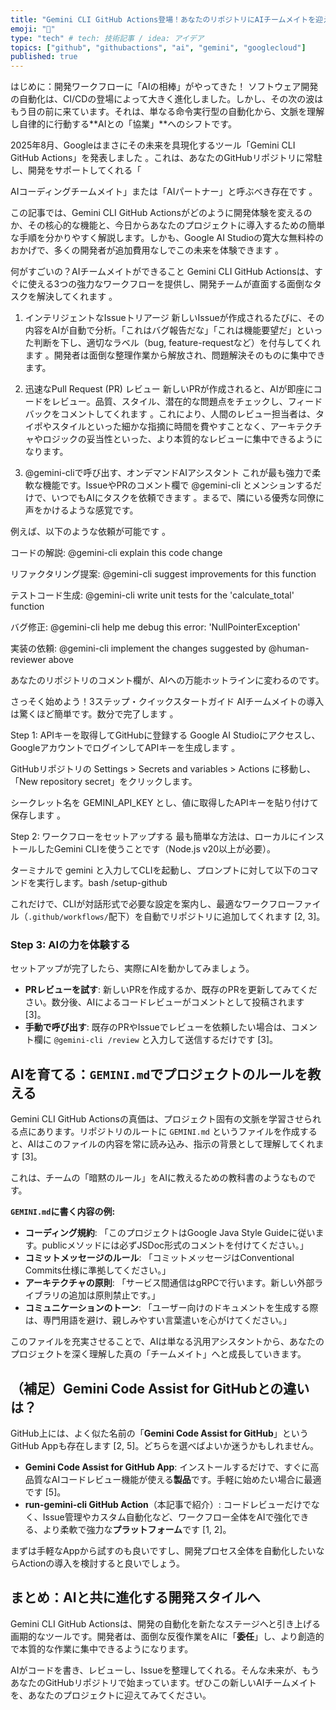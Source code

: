 ```yaml
---
title: "Gemini CLI GitHub Actions登場！あなたのリポジトリにAIチームメイトを迎えよう" 
emoji: "🤖" 
type: "tech" # tech: 技術記事 / idea: アイデア 
topics: ["github", "githubactions", "ai", "gemini", "googlecloud"] 
published: true
---
```


はじめに：開発ワークフローに「AIの相棒」がやってきた！
ソフトウェア開発の自動化は、CI/CDの登場によって大きく進化しました。しかし、その次の波はもう目の前に来ています。それは、単なる命令実行型の自動化から、文脈を理解し自律的に行動する**AIとの「協業」**へのシフトです。

2025年8月、Googleはまさにその未来を具現化するツール「Gemini CLI GitHub Actions」を発表しました 。これは、あなたのGitHubリポジトリに常駐し、開発をサポートしてくれる「   

AIコーディングチームメイト」または「AIパートナー」と呼ぶべき存在です 。   

この記事では、Gemini CLI GitHub Actionsがどのように開発体験を変えるのか、その核心的な機能と、今日からあなたのプロジェクトに導入するための簡単な手順を分かりやすく解説します。しかも、Google AI Studioの寛大な無料枠のおかげで、多くの開発者が追加費用なしでこの未来を体験できます 。   

何がすごいの？AIチームメイトができること
Gemini CLI GitHub Actionsは、すぐに使える3つの強力なワークフローを提供し、開発チームが直面する面倒なタスクを解決してくれます 。   

1. インテリジェントなIssueトリアージ
新しいIssueが作成されるたびに、その内容をAIが自動で分析。「これはバグ報告だな」「これは機能要望だ」といった判断を下し、適切なラベル（bug, feature-requestなど）を付与してくれます 。開発者は面倒な整理作業から解放され、問題解決そのものに集中できます。   

2. 迅速なPull Request (PR) レビュー
新しいPRが作成されると、AIが即座にコードをレビュー。品質、スタイル、潜在的な問題点をチェックし、フィードバックをコメントしてくれます 。これにより、人間のレビュー担当者は、タイポやスタイルといった細かな指摘に時間を費やすことなく、アーキテクチャやロジックの妥当性といった、より本質的なレビューに集中できるようになります。   

3. @gemini-cliで呼び出す、オンデマンドAIアシスタント
これが最も強力で柔軟な機能です。IssueやPRのコメント欄で @gemini-cli とメンションするだけで、いつでもAIにタスクを依頼できます 。まるで、隣にいる優秀な同僚に声をかけるような感覚です。   

例えば、以下のような依頼が可能です 。   

コードの解説: @gemini-cli explain this code change

リファクタリング提案: @gemini-cli suggest improvements for this function

テストコード生成: @gemini-cli write unit tests for the 'calculate_total' function

バグ修正: @gemini-cli help me debug this error: 'NullPointerException'

実装の依頼: @gemini-cli implement the changes suggested by @human-reviewer above

あなたのリポジトリのコメント欄が、AIへの万能ホットラインに変わるのです。

さっそく始めよう！3ステップ・クイックスタートガイド
AIチームメイトの導入は驚くほど簡単です。数分で完了します 。   

Step 1: APIキーを取得してGitHubに登録する
Google AI Studioにアクセスし、GoogleアカウントでログインしてAPIキーを生成します 。   

GitHubリポジトリの Settings > Secrets and variables > Actions に移動し、「New repository secret」をクリックします。

シークレット名を GEMINI_API_KEY とし、値に取得したAPIキーを貼り付けて保存します 。   

Step 2: ワークフローをセットアップする
最も簡単な方法は、ローカルにインストールしたGemini CLIを使うことです（Node.js v20以上が必要）。   

ターミナルで gemini と入力してCLIを起動し、プロンプトに対して以下のコマンドを実行します。bash
/setup-github


これだけで、CLIが対話形式で必要な設定を案内し、最適なワークフローファイル（`.github/workflows/`配下）を自動でリポジトリに追加してくれます [2, 3]。

### Step 3: AIの力を体験する

セットアップが完了したら、実際にAIを動かしてみましょう。

- **PRレビューを試す**: 新しいPRを作成するか、既存のPRを更新してみてください。数分後、AIによるコードレビューがコメントとして投稿されます [3]。
- **手動で呼び出す**: 既存のPRやIssueでレビューを依頼したい場合は、コメント欄に `@gemini-cli /review` と入力して送信するだけです [3]。

## AIを育てる：`GEMINI.md`でプロジェクトのルールを教える

Gemini CLI GitHub Actionsの真価は、プロジェクト固有の文脈を学習させられる点にあります。リポジトリのルートに `GEMINI.md` というファイルを作成すると、AIはこのファイルの内容を常に読み込み、指示の背景として理解してくれます [3]。

これは、チームの「暗黙のルール」をAIに教えるための教科書のようなものです。

**`GEMINI.md`に書く内容の例:**

- **コーディング規約**: 「このプロジェクトはGoogle Java Style Guideに従います。publicメソッドには必ずJSDoc形式のコメントを付けてください。」
- **コミットメッセージのルール**: 「コミットメッセージはConventional Commits仕様に準拠してください。」
- **アーキテクチャの原則**: 「サービス間通信はgRPCで行います。新しい外部ライブラリの追加は原則禁止です。」
- **コミュニケーションのトーン**: 「ユーザー向けのドキュメントを生成する際は、専門用語を避け、親しみやすい言葉遣いを心がけてください。」

このファイルを充実させることで、AIは単なる汎用アシスタントから、あなたのプロジェクトを深く理解した真の「チームメイト」へと成長していきます。

## （補足）Gemini Code Assist for GitHubとの違いは？

GitHub上には、よく似た名前の「**Gemini Code Assist for GitHub**」というGitHub Appも存在します [2, 5]。どちらを選べばよいか迷うかもしれません。

- **Gemini Code Assist for GitHub App**: インストールするだけで、すぐに高品質なAIコードレビュー機能が使える**製品**です。手軽に始めたい場合に最適です [5]。
- **run-gemini-cli GitHub Action**（本記事で紹介）: コードレビューだけでなく、Issue管理やカスタム自動化など、ワークフロー全体をAIで強化できる、より柔軟で強力な**プラットフォーム**です [1, 2]。

まずは手軽なAppから試すのも良いですし、開発プロセス全体を自動化したいならActionの導入を検討すると良いでしょう。

## まとめ：AIと共に進化する開発スタイルへ

Gemini CLI GitHub Actionsは、開発の自動化を新たなステージへと引き上げる画期的なツールです。開発者は、面倒な反復作業をAIに「**委任**」し、より創造的で本質的な作業に集中できるようになります。

AIがコードを書き、レビューし、Issueを整理してくれる。そんな未来が、もうあなたのGitHubリポジトリで始まっています。ぜひこの新しいAIチームメイトを、あなたのプロジェクトに迎えてみてください。
